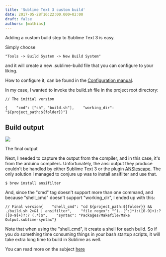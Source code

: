 ```yaml
---
title: 'Sublime Text 3 custom build'
date: 2017-05-28T16:22:00.000+02:00
draft: false
authors: [mathias]
---
```


Adding a custom build step to Sublime Text 3 is easy.

Simply choose

    "Tools -> Build System -> New Build System"

and it will create a new .sublime-build file that you can configure to your liking.

How to configure it, can be found in the [Configuration manual](http://docs.sublimetext.info/en/latest/reference/build_systems/configuration.html#build-systems-configuration).

In my case, I wanted to invoke the build.sh file in the project root directory:

    // The initial version

    {    "cmd": ["sh", "build.sh"],    "working_dir": "${project_path:${folder}}"}

## Build output

[![](https://1.bp.blogspot.com/-qXpsjGCpfVc/WSrc0luaFeI/AAAAAAAAC30/-wKt33Nbnzc5dtDHeNpmgmzx-CVZxbCpQCLcB/s320/Screen%2BShot%2B2017-05-28%2Bat%2B16.20.19.png)](https://1.bp.blogspot.com/-qXpsjGCpfVc/WSrc0luaFeI/AAAAAAAAC30/-wKt33Nbnzc5dtDHeNpmgmzx-CVZxbCpQCLcB/s1600/Screen%2BShot%2B2017-05-28%2Bat%2B16.20.19.png)

The final output


Next, I needed to capture the output from the compiler, and in this case, it's from the arduino compilers. Unfortunately, the ansi output they produce couldn't be handled by either Sublime Text 3 or the plugin [ANSIescape](https://github.com/aziz/SublimeANSI). The only solution I managed to conjure up was to install ansifilter and use that.

    $ brew install ansifilter


And, since the "cmd" tag doesn't support more than one command, and because "shell\_cmd" doesn't support "working\_dir", I ended up with this:

    // Final version{    "shell_cmd": "cd ${project_path:${folder}} && ./build.sh 2>&1 | ansifilter",    "file_regex": "^(..[^:]*):([0-9]+):?([0-9]+)?:? (.*)$",    "syntax": "Packages/Makefile/Make Output.sublime-syntax"}

Note that when using the "shell_cmd", it create a shell for each build. So if you do something time consuming things in your bash startup scripts, it will take extra long time to build in Sublime as well.



You can read more on the subject [here](https://addyosmani.com/blog/custom-sublime-text-build-systems-for-popular-tools-and-languages/)